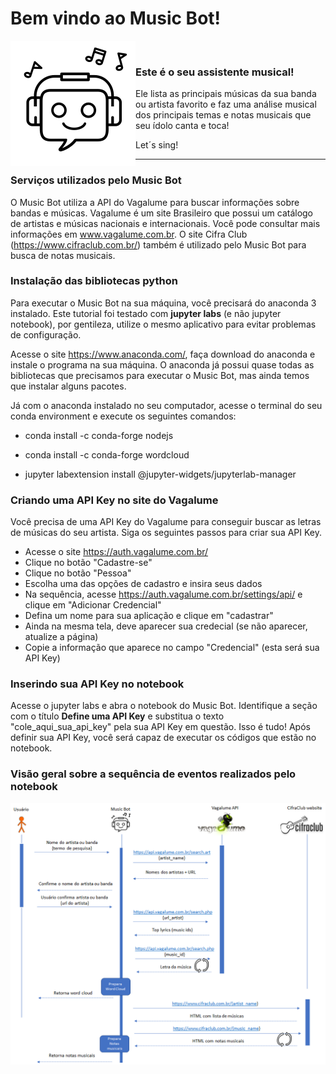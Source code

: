 # Bem vindo ao Music Bot!

<img style="float: left;" src="imagens/music_bot.png">
<br>

### Este é o seu assistente musical!

<p>Ele lista as principais músicas da sua banda ou artista favorito e faz uma análise musical dos principais temas e notas musicais que seu ídolo canta e toca! 
<p>Let´s sing!

____

### Serviços utilizados pelo Music Bot

O Music Bot utiliza a API do Vagalume para buscar informações sobre bandas e músicas. Vagalume é um site Brasileiro que possui um catálogo de artistas e músicas nacionais e internacionais. Você pode consultar mais informações em www.vagalume.com.br. O site Cifra Club (https://www.cifraclub.com.br/) também é utilizado pelo Music Bot para busca de notas musicais. 

### Instalação das bibliotecas python

Para executar o Music Bot na sua máquina, você precisará do anaconda 3 instalado. Este tutorial foi testado com **jupyter labs** (e não jupyter notebook), por gentileza, utilize o mesmo aplicativo para evitar problemas de configuração.

Acesse o site https://www.anaconda.com/, faça download do anaconda e instale o programa na sua máquina. O anaconda já possui quase todas as bibliotecas que precisamos para executar o Music Bot, mas ainda temos que instalar alguns pacotes. 

<p>Já com o anaconda instalado no seu computador, acesse o terminal do seu conda environment e execute os seguintes comandos:
  
- conda install -c conda-forge nodejs

- conda install -c conda-forge wordcloud

- jupyter labextension install @jupyter-widgets/jupyterlab-manager

### Criando uma API Key no site do Vagalume
Você precisa de uma API Key do Vagalume para conseguir buscar as letras de músicas do seu artista. Siga os seguintes passos para criar sua API Key.

- Acesse o site https://auth.vagalume.com.br/
- Clique no botão "Cadastre-se"
- Clique no botão "Pessoa"
- Escolha uma das opções de cadastro e insira seus dados
- Na sequência, acesse https://auth.vagalume.com.br/settings/api/ e clique em "Adicionar Credencial"
- Defina um nome para sua aplicação e clique em "cadastrar"
- Ainda na mesma tela, deve aparecer sua credecial (se não aparecer, atualize a página)
- Copie a informação que aparece no campo "Credencial" (esta será sua API Key)

### Inserindo sua API Key no notebook
Acesse o jupyter labs e abra o notebook do Music Bot. Identifique a seção com o título **Define uma API Key** e substitua o texto "cole_aqui_sua_api_key" pela sua API Key em questão. Isso é tudo! Após definir sua API Key, você será capaz de executar os códigos que estão no notebook.

### Visão geral sobre a sequência de eventos realizados pelo notebook
<img style="float: left;" src="imagens/sequencia.png">

